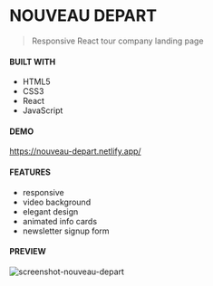 # NOUVEAU DEPART 

> Responsive React tour company landing page
> 
#### BUILT WITH

* HTML5
* CSS3
* React
* JavaScript


#### DEMO

https://nouveau-depart.netlify.app/

#### FEATURES

* responsive
* video background
* elegant design
* animated info cards
* newsletter signup form


#### PREVIEW

![screenshot-nouveau-depart](https://github.com/JuliaCMint/nouveau-depart/assets/105377899/f5d5e318-c14a-4a8a-9f5e-b2bd03319547)



